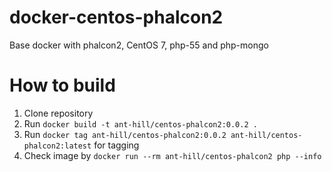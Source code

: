 # docker-centos-phalcon2

Base docker with phalcon2, CentOS 7, php-55 and php-mongo

# How to build

1. Clone repository 
2. Run ` docker build -t ant-hill/centos-phalcon2:0.0.2 . ` 
3. Run ` docker tag ant-hill/centos-phalcon2:0.0.2 ant-hill/centos-phalcon2:latest ` for tagging 
4. Check image by ` docker run --rm ant-hill/centos-phalcon2 php --info ` 
